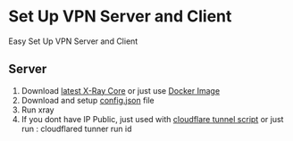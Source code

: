 # Set Up VPN Server and Client

Easy Set Up VPN Server and Client

## Server

1. Download [latest X-Ray Core](https://github.com/XTLS/Xray-core/releases) or just use [Docker Image](https://github.com/xtls/Xray-core/pkgs/container/xray-core)
2. Download and setup [config.json](config.json) file
3. Run xray
4. If you dont have IP Public, just used with [cloudflare tunnel script](run.bat) or just run : cloudflared tunner run id